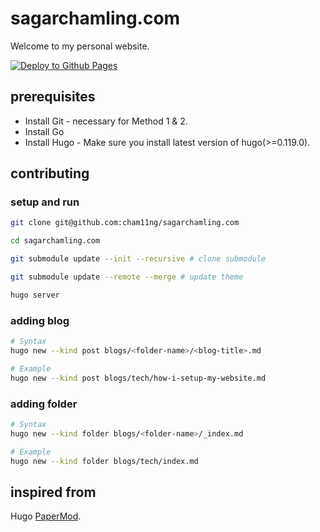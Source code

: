 # sagarchamling.com

Welcome to my personal website.

[![Deploy to Github Pages](https://github.com/cham11ng/sagarchamling.com/actions/workflows/deploy.yml/badge.svg)](https://github.com/cham11ng/sagarchamling.com/actions/workflows/deploy.yml)

## prerequisites

* Install Git - necessary for Method 1 & 2.
* Install Go
* Install Hugo - Make sure you install latest version of hugo(>=0.119.0).

## contributing

### setup and run

```bash
git clone git@github.com:cham11ng/sagarchamling.com

cd sagarchamling.com

git submodule update --init --recursive # clone submodule

git submodule update --remote --merge # update theme

hugo server
```

### adding blog

```bash
# Syntax
hugo new --kind post blogs/<folder-name>/<blog-title>.md

# Example
hugo new --kind post blogs/tech/how-i-setup-my-website.md
```

### adding folder

```bash
# Syntax
hugo new --kind folder blogs/<folder-name>/_index.md

# Example
hugo new --kind folder blogs/tech/index.md
```

## inspired from

Hugo [PaperMod](https://github.com/adityatelange/hugo-PaperMod/).
